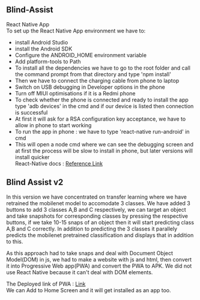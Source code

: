 ## Blind-Assist
React Native App  
To set up the React Native App environment we have to:
* install Android Studio
* install the Android SDK
* Configure the ANDROID_HOME environment variable
* Add platform-tools to Path
* To install all the dependencies we have to go to the root folder and call the command prompt from that directory and type 'npm install'  
* Then we have to connect the charging cable from phone to laptop
* Switch on USB debugging in Developer options in the phone
* Turn off MIUI optimisations if it is a Redmi phone
* To check whether the phone is connected and ready to install the app type 'adb devices' in the cmd and if our device is listed then connection is successful
* At first it will ask for a RSA configuration key acceptance, we have to allow in phone to start working
* To run the app in phone : we have to type 'react-native run-android' in cmd 
* This will open a node cmd where we can see the debugging screen and at first the process will be slow to install in phone, but later versions will install quicker  
 React-Native docs : [Reference Link](https://reactnative.dev/docs/environment-setup)
 
 
 ## Blind Assist v2
 In this version we have concentrated on transfer learning where we have retrained the mobilenet model to accomodate 3 classes. We have added 3 buttons to add 3 classes A,B and C respectively, we can target an object and take snapshots for corresponding classes by pressing the respective buttons, if we take 10-15 snaps of an object then it will start predicting class A,B and C correctly. In addition to predicting the 3 classes it parallely predicts the mobilenet pretrained classification and displays that in addition to this.  
   
 As this approach had to take snaps and deal with Document Object Model(DOM) in js, we had to make a website with js and html, then convert it into Progressive Web app(PWA) and convert the PWA to APK. We did not use React Native because it can't deal with DOM elements.
 
 The Deployed link of PWA : [Link](https://blind-assist.web.app/)  
 We can Add to Home Screen and it will get installed as an app too.



